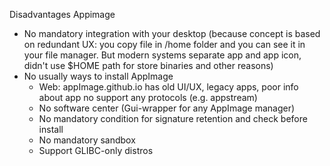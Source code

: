 Disadvantages Appimage

* No mandatory integration with your desktop (because concept is based on redundant UX: you copy file in /home folder and you can see it in your file manager. But modern systems separate app and app icon, didn't use $HOME path for store binaries and other reasons)
* No usually ways to install AppImage
  * Web: appImage.github.io has old UI/UX, legacy apps, poor info about app
no support any protocols (e.g. appstream)
  * No software center (Gui-wrapper for any AppImage manager)
  * No mandatory condition for signature retention and check before install
  * No mandatory sandbox
  * Support GLIBC-only distros
